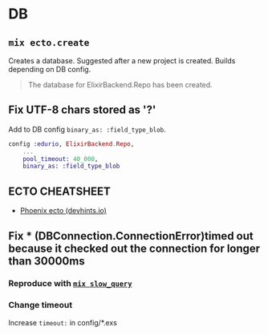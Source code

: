 # DB

## `mix ecto.create`

Creates a database. Suggested after a new project is created. Builds depending on DB config.

> The database for ElixirBackend.Repo has been created.

## Fix UTF-8 chars stored as '?'

Add to DB config `binary_as: :field_type_blob`.

```ex
config :edurio, ElixirBackend.Repo,
    ...
    pool_timeout: 40_000,
    binary_as: :field_type_blob
```

## ECTO CHEATSHEET 

* [Phoenix ecto (devhints.io)](https://devhints.io/phoenix-ecto)

## Fix * (DBConnection.ConnectionError)timed out because it checked out the connection for longer than 30000ms

### Reproduce with [`mix slow_query`](https://github.com/janis-rullis/elixir/blob/master/backend/lib/mix/tasks/slow-query.ex)

### Change timeout

Increase `timeout:` in config/*.exs